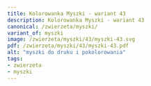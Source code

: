 ```yaml
---
title: Kolorowanka Myszki - wariant 43
description: Kolorowanka Myszki - wariant 43
canonical: /zwierzeta/myszki/
variant_of: myszki
image: /zwierzeta/myszki/43/myszki-43.svg
pdf: /zwierzeta/myszki/43/myszki-43.pdf
alt: "myszki do druku i pokolorowania"
tags:
- zwierzeta
- myszki
---
```


